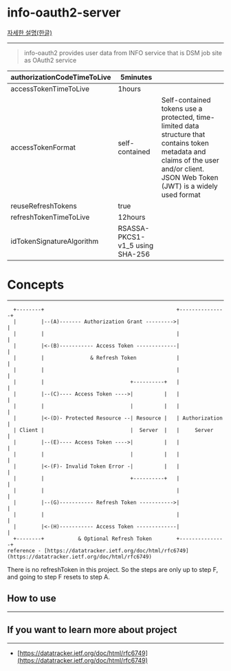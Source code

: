 # **info-oauth2-server**
[자세한 설명(한글)](./README_ko.md)

---

> info-oauth2 provides user data from INFO service that is DSM job site as OAuth2 service

| authorizationCodeTimeToLive | 5minutes |  |
| --- | --- | --- |
| accessTokenTimeToLive | 1hours |  |
| accessTokenFormat | self-contained | Self-contained tokens use a protected, time-limited data structure that contains token metadata and claims of the user and/or client. JSON Web Token (JWT) is a widely used format |
| reuseRefreshTokens | true |  |
| refreshTokenTimeToLive | 12hours |  |
| idTokenSignatureAlgorithm | RSASSA-PKCS1-v1_5 using SHA-256 |  |

# Concepts

---

```
  +--------+                                           +---------------+
  |        |--(A)------- Authorization Grant --------->|               |
  |        |                                           |               |
  |        |<-(B)----------- Access Token -------------|               |
  |        |               & Refresh Token             |               |
  |        |                                           |               |
  |        |                            +----------+   |               |
  |        |--(C)---- Access Token ---->|          |   |               |
  |        |                            |          |   |               |
  |        |<-(D)- Protected Resource --| Resource |   | Authorization |
  | Client |                            |  Server  |   |     Server    |
  |        |--(E)---- Access Token ---->|          |   |               |
  |        |                            |          |   |               |
  |        |<-(F)- Invalid Token Error -|          |   |               |
  |        |                            +----------+   |               |
  |        |                                           |               |
  |        |--(G)----------- Refresh Token ----------->|               |
  |        |                                           |               |
  |        |<-(H)----------- Access Token -------------|               |
  +--------+           & Optional Refresh Token        +---------------+
reference - [https://datatracker.ietf.org/doc/html/rfc6749](https://datatracker.ietf.org/doc/html/rfc6749)
```

There is no refreshToken in this project. So the steps are only up to step F, and going to step F resets to step A.

## **How to use**

---

## **If you want to learn more about project**

---

- [https://datatracker.ietf.org/doc/html/rfc6749](https://datatracker.ietf.org/doc/html/rfc6749)
